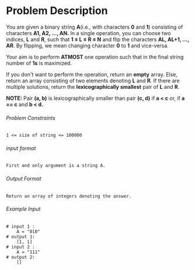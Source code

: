 # Problem Description

You are given a binary string **A**(i.e., with characters **0** and **1**) consisting of characters **A1, A2, ..., AN.** In a single operation, you can choose two indices, **L** and **R**, such that **1 ≤ L ≤ R ≤ N** and flip the characters **AL, AL+1, ..., AR**. By flipping, we mean changing character **0** to **1** and vice-versa.

Your aim is to perform **ATMOST** one operation such that in the final string number of **1s** is maximized.

If you don't want to perform the operation, return an **empty** array. Else, return an array consisting of two elements denoting **L** and **R**. If there are multiple solutions, return the **lexicographically smallest** pair of **L** and **R**.

**NOTE:** Pair **(a, b)** is lexicographically smaller than pair **(c, d)** if **a < c** or, if **a == c** and **b < d.**

###### Problem Constraints

```
1 <= size of string <= 100000
```

###### input format

``` 
First and only argument is a string A.
```

###### Output Format

```
Return an array of integers denoting the answer.
```

###### Example Input

```
# input 1 : 
    A = "010"
# output 1: 
    [1, 1]
# input 2 : 
    A = "111"
# output 2: 
    []
```
